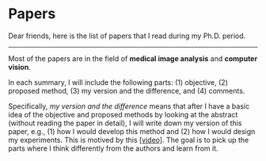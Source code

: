 # Papers

Dear friends, here is the list of papers that I read during my Ph.D. period.

****

Most of the papers are in the field of **medical image analysis** and **computer vision**. 

In each summary, I will include the following parts: (1) objective, (2) proposed method, (3) my version and the difference, and (4) comments.

Specifically, *my version and the difference* means that after I have a basic idea of the objective and proposed methods by looking at the abstract (without reading the paper in detail), I will write down my version of this paper, e.g., (1) how I would develop this method and (2) how I would design my experiments. This is motived by this [[video]](https://v.qq.com/x/page/w3218w6zkcm.html). The goal is to pick up the parts where I think differently from the authors and learn from it.